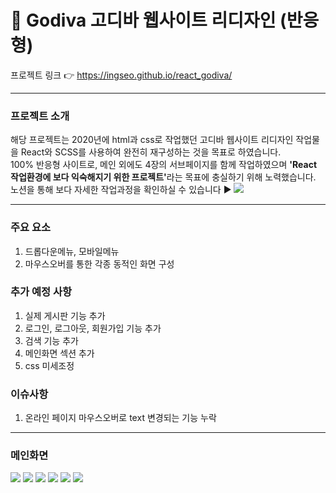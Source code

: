 # :chocolate_bar: Godiva 고디바 웹사이트 리디자인 (반응형) 
프로젝트 링크 :point_right: https://ingseo.github.io/react_godiva/

***
### 프로젝트 소개
해당 프로젝트는 2020년에 html과 css로 작업했던 고디바 웹사이트 리디자인 작업물을 React와 SCSS를 사용하여 완전히 재구성하는 것을 목표로 하였습니다. <br>
100% 반응형 사이트로, 메인 외에도 4장의 서브페이지를 함께 작업하였으며 <b>'React 작업환경에 보다 익숙해지기 위한 프로젝트'</b>라는 목표에 충실하기 위해 노력했습니다.<br>
노션을 통해 보다 자세한 작업과정을 확인하실 수 있습니다 :arrow_forward: <a href="https://ingseo.notion.site/a614b41638b04c7da2191429b1cb6995?v=a2b364dcf694451e93f960ec5985c0d6"><img src="https://img.shields.io/badge/Notion-000000?style=flat&logo=Notion&logoColor=white" /></a>
***
### 주요 요소
1. 드롭다운메뉴, 모바일메뉴
2. 마우스오버를 통한 각종 동적인 화면 구성

### 추가 예정 사항
1. 실제 게시판 기능 추가
2. 로그인, 로그아웃, 회원가입 기능 추가
3. 검색 기능 추가
4. 메인화면 섹션 추가
5. css 미세조정

### 이슈사항
1. 온라인 페이지 마우스오버로 text 변경되는 기능 누락

***
### 메인화면
<img src="https://i.imgur.com/NTAvRc0.png" />
<img src="https://i.imgur.com/jB8n38s.png" />
<img src="https://i.imgur.com/4wvGAyb.png" />
<img src="https://i.imgur.com/JNSKl4C.png" />
<img src="https://i.imgur.com/OQxppb9.png" />
<img src="https://i.imgur.com/DU7o3nF.png" />
